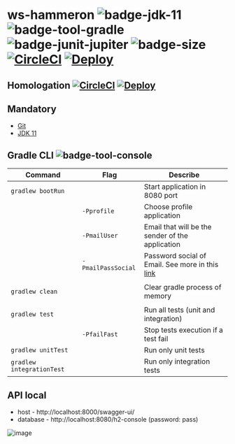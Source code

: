 # ws-hammeron ![badge-jdk-11] ![badge-tool-gradle] ![badge-junit-jupiter] ![badge-size] [![CircleCI](https://circleci.com/gh/kbmg28/ws-hammeron/tree/main.svg?style=svg)](https://circleci.com/gh/kbmg28/ws-hammeron/tree/main) [![Deploy](https://www.herokucdn.com/deploy/button.svg)](https://ws-hammeron.herokuapp.com/swagger-ui/)
## Homologation [![CircleCI](https://circleci.com/gh/kbmg28/ws-hammeron/tree/hml.svg?style=svg)](https://circleci.com/gh/kbmg28/ws-hammeron/tree/hml) [![Deploy](https://www.herokucdn.com/deploy/button.svg)](https://ws-hammeron-hml.herokuapp.com/swagger-ui/)
## Mandatory

- [Git](https://git-scm.com/book/en/v2/Getting-Started-Installing-Git)
- [JDK 11](https://www.oracle.com/br/java/technologies/javase-jdk11-downloads.html)

## Gradle CLI ![badge-tool-console]

| Command | Flag | Describe |
|---------|------|----------|
|`gradlew bootRun` | | Start application in 8080 port |
| |`-Pprofile`| Choose profile application |
| |`-PmailUser` | Email that will be the sender of the application |
| |`-PmailPassSocial` | Password social of Email. See more in this [link](https://support.google.com/accounts/answer/185833?hl=pt) |
| | | |
|`gradlew clean`| | Clear gradle process of memory |
| | | |
`gradlew test` | | Run all tests (unit and integration) |
| |`-PfailFast` | Stop tests execution if a test fail |
|`gradlew unitTest` | | Run only unit tests |
|`gradlew integrationTest`  | | Run only integration tests |

## API local
- host - http://localhost:8000/swagger-ui/
- database - http://localhost:8080/h2-console (password: pass)

![image](https://user-images.githubusercontent.com/47325356/128110779-e2bcb904-ad45-4c44-b9d1-425f13805ee4.png)

[badge-jdk-11]: https://img.shields.io/badge/jdk-11-9cf.svg "JDK-11"
[badge-tool-gradle]: https://img.shields.io/badge/tool-gradle-0440af.svg "Gradle wrapper included"
[badge-tool-console]: https://img.shields.io/badge/tool-console-022077.svg "Command line tools"
[badge-junit-jupiter]: https://img.shields.io/badge/junit-jupiter-green.svg "JUnit Jupiter Engine"
[badge-size]: https://img.shields.io/github/repo-size/kbmg28/ws-hammeron

